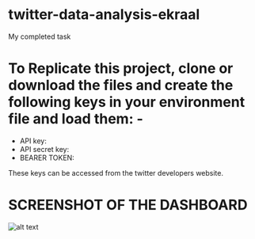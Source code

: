 # twitter-data-analysis-ekraal
My completed task

# To Replicate this project, clone or download the files and create the following keys in your environment file and load them: -
  * API key:   
  * API secret key: 
  * BEARER TOKEN: 

These keys can be accessed from the twitter developers website.

# SCREENSHOT OF THE DASHBOARD
![alt text](http://url/to/img.png)
